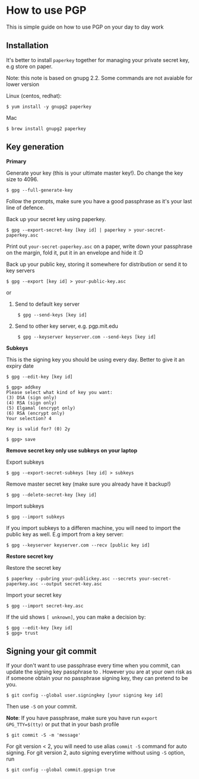 How to use PGP
===
This is simple guide on how to use PGP on your day to day work

Installation
---
It's better to install `paperkey` together for managing your private secret key, e.g store on paper.

Note: this note is based on gnupg 2.2. Some commands are not avaiable for lower version

Linux (centos, redhat):
    
    $ yum install -y gnupg2 paperkey

Mac 

    $ brew install gnupg2 paperkey


Key generation
---

**Primary**

Generate your key (this is your ultimate master key!). Do change the key size to 4096.

    $ gpg --full-generate-key

Follow the prompts, make sure you have a good passphrase as it's your last line of defence.

Back up your secret key using paperkey. 

    $ gpg --export-secret-key [key id] | paperkey > your-secret-paperkey.asc

Print out `your-secret-paperkey.asc` on a paper, write down your passphrase on the margin, fold it, put it in
an envelope and hide it :D

Back up your public key, storing it somewhere for distribution or send it to key servers

    $ gpg --export [key id] > your-public-key.asc

or
1. Send to default key server
  
        $ gpg --send-keys [key id]

2. Send to other key server, e.g. pgp.mit.edu

        $ gpg --keyserver keyserver.com --send-keys [key id]

**Subkeys**

This is the signing key you should be using every day. Better to give it an expiry date

    $ gpg --edit-key [key id]

    $ gpg> addkey
    Please select what kind of key you want:
    (3) DSA (sign only)
    (4) RSA (sign only)
    (5) Elgamal (encrypt only)
    (6) RSA (encrypt only)
    Your selection? 4

    Key is valid for? (0) 2y

    $ gpg> save

**Remove secret key only use subkeys on your laptop**

Export subkeys

    $ gpg --export-secret-subkeys [key id] > subkeys

Remove master secret key (make sure you already have it backup!)

    $ gpg --delete-secret-key [key id]

Import subkeys

    $ gpg --import subkeys

If you import subkeys to a differen machine, you will need to import the public key as well. E.g import from a key server:

    $ gpg --keyserver keyserver.com --recv [public key id]

**Restore secret key**

Restore the secret key

    $ paperkey --pubring your-publickey.asc --secrets your-secret-paperkey.asc --output secret-key.asc

Import your secret key

    $ gpg --import secret-key.asc

If the uid shows `[ unknown]`, you can make a decision by:

    $ gpg --edit-key [key id]
    $ gpg> trust

Signing your git commit
---
If your don't want to use passphrase every time when you commit, can update the signing key passphrase to . However you are at your own risk as if someone obtain your no passphrase signing key, they can pretend to be you.

    $ git config --global user.signingkey [your signing key id]
    
Then use `-S` on your commit. 

**Note**: If you have passphrase, make sure you have run `export GPG_TTY=$(tty)` or put that in your bash profile

    $ git commit -S -m 'message' 

For git version < 2, you will need to use alias `commit -S` command for auto signing. For git version 2, auto signing everytime without using `-S` option, run

    $ git config --global commit.gpgsign true
